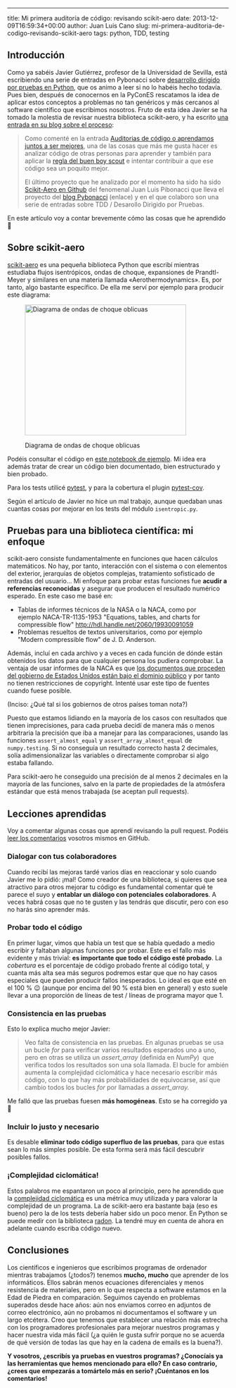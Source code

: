 ---
title: Mi primera auditoría de código: revisando scikit-aero
date: 2013-12-09T16:59:34+00:00
author: Juan Luis Cano
slug: mi-primera-auditoria-de-codigo-revisando-scikit-aero
tags: python, TDD, testing

## Introducción

Como ya sabéis Javier Gutiérrez, profesor de la Universidad de Sevilla, está escribiendo una serie de entradas en Pybonacci sobre [desarrollo dirigido por pruebas en Python](http://pybonacci.org/author/javierjus/), que os animo a leer si no lo habéis hecho todavía. Pues bien, después de conocernos en la PyConES rescatamos la idea de aplicar estos conceptos a problemas no tan genéricos y más cercanos al software científico que escribimos nosotros. Fruto de esta idea Javier se ha tomado la molestia de revisar nuestra biblioteca scikit-aero, y ha escrito [una entrada en su blog sobre el proceso](http://iwt2-javierj.tumblr.com/post/69258809610/analizando-scikit-aero-en-python-2-x):

> Como comenté en la entrada [Auditorias de código o aprendamos juntos a ser mejores](http://iwt2-javierj.tumblr.com/post/64940568924/auditorias-de-codigo-o-aprendamos-juntos-a-ser-mejores "Auditorias de código o aprendamos juntos a ser mejores"), una de las cosas que más me gusta hacer es analizar código de otras personas para aprender y también para aplicar la [regla del buen boy scout](http://programmer.97things.oreilly.com/wiki/index.php/The_Boy_Scout_Rule "regla del buen boy scout") e intentar contribuir a que ese código sea un poquito mejor.
> 
> El último proyecto que he analizado por el momento ha sido ha sido [Scikit-Aero en Github](https://github.com/Pybonacci/scikit-aero "Scikit-Aero en Github") del fenomenal Juan Luis Pibonacci que lleva el proyecto del [blog Pybonacci](http://pybonacci.org/ "blog Pybonacci") (enlace) y en el que colaboro son una serie de entradas sobre TDD / Desarollo Dirigido por Pruebas.

En este artículo voy a contar brevemente cómo las cosas que he aprendido 🙂

## Sobre scikit-aero

[scikit-aero](https://github.com/Pybonacci/scikit-aero) es una pequeña biblioteca Python que escribí mientras estudiaba flujos isentrópicos, ondas de choque, expansiones de Prandtl-Meyer y similares en una materia llamada «Aerothermodynamics». Es, por tanto, algo bastante específico. De ella me serví por ejemplo para producir este diagrama:<figure id="attachment_2028" style="width: 367px" class="wp-caption aligncenter">

[<img class=" wp-image-2028 " src="http://pybonacci.org/wp-content/uploads/2013/12/oblique_shocks.png" alt="Diagrama de ondas de choque oblicuas" width="367" height="297" srcset="https://pybonacci.org/wp-content/uploads/2013/12/oblique_shocks.png 612w, https://pybonacci.org/wp-content/uploads/2013/12/oblique_shocks-300x242.png 300w" sizes="(max-width: 367px) 100vw, 367px" />](http://pybonacci.org/wp-content/uploads/2013/12/oblique_shocks.png)<figcaption class="wp-caption-text">Diagrama de ondas de choque oblicuas</figcaption></figure> 

Podéis consultar el código en [este notebook de ejemplo](http://nbviewer.ipython.org/github/Pybonacci/scikit-aero/blob/master/examples/Oblique%20shocks%20chart.ipynb). Mi idea era además tratar de crear un código bien documentado, bien estructurado y bien probado.

<!--more-->

Para los tests utilicé [pytest](http://pytest.org/), y para la cobertura el plugin [pytest-cov](https://pypi.python.org/pypi/pytest-cov).

Según el artículo de Javier no hice un mal trabajo, aunque quedaban unas cuantas cosas por mejorar en los tests del módulo `isentropic.py`.

## Pruebas para una biblioteca científica: mi enfoque

scikit-aero consiste fundamentalmente en funciones que hacen cálculos matemáticos. No hay, por tanto, interacción con el sistema o con elementos del exterior, jerarquías de objetos complejas, tratamiento sofisticado de entradas del usuario... Mi enfoque para probar estas funciones fue **acudir a referencias reconocidas** y asegurar que producen el resultado numérico esperado. En este caso me basé en:

  * Tablas de informes técnicos de la NASA o la NACA, como por ejemplo NACA-TR-1135-1953 "Equations, tables, and charts for compressible flow" http://hdl.handle.net/2060/19930091059
  * Problemas resueltos de textos universitarios, como por ejemplo "Modern compressible flow" de J. D. Anderson.

Además, incluí en cada archivo y a veces en cada función de dónde están obtenidos los datos para que cualquier persona los pudiera comprobar. La ventaja de usar informes de la NACA es que [los documentos que proceden del gobierno de Estados Unidos están bajo el dominio público](http://www.usa.gov/copyright.shtml) y por tanto no tienen restricciones de copyright. Intenté usar este tipo de fuentes cuando fuese posible.

(Inciso: ¿Qué tal si los gobiernos de otros países toman nota?)

Puesto que estamos lidiando en la mayoría de los casos con resultados que tienen imprecisiones, para cada prueba decidí de manera más o menos arbitraria la precisión que iba a manejar para las comparaciones, usando las funciones `assert_almost_equal` y `assert_array_almost_equal` de `numpy.testing`. Si no conseguía un resultado correcto hasta 2 decimales, solía adimensionalizar las variables o directamente comprobar si algo estaba fallando.

Para scikit-aero he conseguido una precisión de al menos 2 decimales en la mayoría de las funciones, salvo en la parte de propiedades de la atmósfera estándar que está menos trabajada (se aceptan pull requests).

## Lecciones aprendidas

Voy a comentar algunas cosas que aprendí revisando la pull request. Podéis [leer los comentarios](https://github.com/Pybonacci/scikit-aero/pull/13/files) vosotros mismos en GitHub.

### Dialogar con tus colaboradores

Cuando recibí las mejoras tardé varios días en reaccionar y solo cuando Javier me lo pidió: ¡mal! Como creador de una biblioteca, si quieres que sea atractivo para otros mejorar tu código es fundamental comentar qué te parece el suyo y **entablar un diálogo con potenciales colaboradores**. A veces habrá cosas que no te gusten y las tendrás que discutir, pero con eso no harás sino aprender más.

### Probar todo el código

En primer lugar, vimos que había un test que se había quedado a medio escribir y faltaban algunas funciones por probar. Este es el fallo más evidente y más trivial: **es importante que todo el código esté probado**. La _cobertura_ es el porcentaje de código probado frente al código total, y cuanta más alta sea más seguros podremos estar que que no hay casos especiales que pueden producir fallos inesperados. Lo ideal es que esté en el 100 % 😉 (aunque por encima del 90 % está bien en general) y esto suele llevar a una proporción de líneas de test / líneas de programa mayor que 1.

### Consistencia en las pruebas

Esto lo explica mucho mejor Javier:

> Veo falta de consistencia en las pruebas. En algunas pruebas se usa un bucle _for_ para verificar varios resultados esperados uno a uno, pero en otras se utiliza un _assert_array_ (definida en _NumPy_)  que verifica todos los resultados son una sola llamada. El bucle for ambién aumenta la complejidad ciclomática y hace necesario escribir más código, con lo que hay más probabilidades de equivocarse, así que cambio todos los bucles _for_ por llamadas a _assert_array._

Me falló que las pruebas fuesen **más homogéneas**. Esto se ha corregido ya 🙂

### Incluir lo justo y necesario

Es desable **eliminar todo código superfluo de las pruebas**, para que estas sean lo más simples posible. De esta forma será más fácil descubrir posibles fallos.

### ¡Complejidad ciclomática!

Estos palabros me espantaron un poco al principio, pero he aprendido que la [complejidad ciclomática](http://en.wikipedia.org/wiki/Cyclomatic_complexity) es una métrica muy utilizada y para valorar la complejidad de un programa. La de scikit-aero era bastante baja (eso es bueno) pero la de los tests debería haber sido un poco menor. En Python se puede medir con la biblioteca [radon](https://radon.readthedocs.org/en/latest/intro.html). La tendré muy en cuenta de ahora en adelante cuando escriba código nuevo.

## Conclusiones

Los científicos e ingenieros que escribimos programas de ordenador mientras trabajamos (¿todos?) tenemos **mucho, mucho** que aprender de los informáticos. Ellos sabrán menos ecuaciones diferenciales y menos resistencia de materiales, pero en lo que respecta a software estamos en la Edad de Piedra en comparación. Seguimos cayendo en problemas superados desde hace años: aún nos enviamos correo en adjuntos de correo electrónico, aún no probamos ni documentamos el software y un largo etcétera. Creo que tenemos que establecer una relación más estrecha con los programadores profesionales para mejorar nuestros programas y hacer nuestra vida más fácil (¿a quién le gusta sufrir porque no se acuerda de qué versión de todas las que hay en la cadena de emails es la buena?).

**Y vosotros, ¿escribís ya pruebas en vuestros programas? ¿Conocíais ya las herramientas que hemos mencionado para ello? En caso contrario, ¿crees que empezarás a tomártelo más en serio? ¡Cuéntanos en los comentarios!**